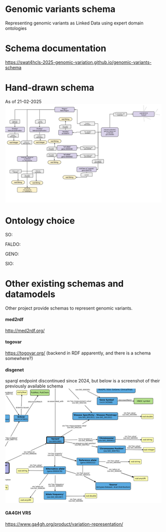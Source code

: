 # Genomic variants schema
Representing genomic variants as Linked Data using expert domain ontologies

# Schema documentation
https://swat4hcls-2025-genomic-variation.github.io/genomic-variants-schema

# Hand-drawn schema
As of 21-02-2025
![Schema](genomic-variants-schema.svg "Genomic variants schema")

# Ontology choice
SO:

FALDO:

GENO:

SIO:

# Other existing schemas and datamodels
Other project provide schemas to represent genomic variants.
#### med2rdf 
http://med2rdf.org/
#### togovar 
https://togovar.org/ (backend in RDF apparently, and there is a schema somewhere?)
#### disgenet
sparql endpoint discontinued since 2024, but below is a screenshot of their previously available schema
![Disgenet schema](disgenet-schema-snippet.png "Genomic variants schema as conceived in Disgenet")
#### GA4GH VRS
https://www.ga4gh.org/product/variation-representation/

